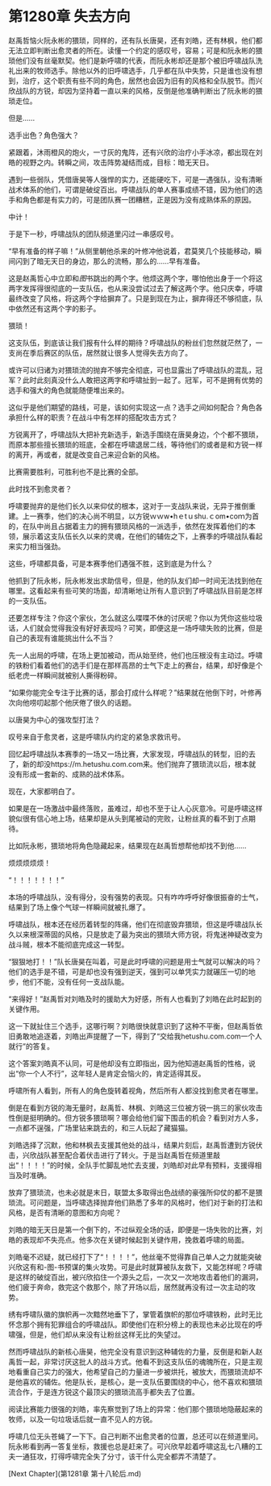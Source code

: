 # 第1280章 失去方向

赵禹哲恼火阮永彬的猥琐，同样的，还有队长唐昊，还有刘皓，还有林枫，他们都无法立即判断出愈灵者的所在。读懂一个约定的感叹号，容易；可是和阮永彬的猥琐他们没有丝毫默契。他们是新呼啸的代表，而阮永彬却还是那个被旧呼啸战队洗礼出来的牧师选手。除他以外的旧呼啸选手，几乎都在队中失势，只是谁也没有想到，治疗，这个职责有些不同的角色，居然也会因为旧有的风格和全队脱节。而兴欣战队的方锐，却因为坚持着一直以来的风格，反倒是他准确判断出了阮永彬的猥琐走位。

但是……

选手出色？角色强大？

紧跟着，沐雨橙风的炮火，一寸灰的鬼阵，还有兴欣的治疗小手冰凉，都出现在刘皓的视野之内。转瞬之间，攻击阵势凝结而成，目标：暗无天日。

遇到一些弱队，凭借唐昊等人强悍的实力，还能硬吃下，可是一遇强队，没有清晰战术体系的他们，可谓是破绽百出。呼啸战队的单人赛事成绩不错，因为他们的选手和角色都是有实力的，可是团队赛一团糟糕，正是因为没有成熟体系的原因。

中计！

于是下一秒，呼啸战队的团队频道里闪过一串感叹号。

“早有准备的样子嘛！”从侧里朝他杀来的叶修冲他说着，君莫笑几个技能移动，瞬间闪到了暗无天日的身边，那么的流畅，那么的……早有准备。

这是赵禹哲心中立即和*图*书跳出的两个字。他烦这两个字，哪怕他出身于一个将这两字发挥得很彻底的一支队伍，也从来没尝试过去了解这两个字。他只庆幸，呼啸最终改变了风格，将这两个字给摒弃了。只是到现在为止，摒弃得还不够彻底，队中依然还有这两个字的影子。

猥琐！

这支队伍，到底该让我们报有什么样的期待？呼啸战队的粉丝们忽然就茫然了，一支尚在季后赛区的队伍，居然就让很多人觉得失去方向了。

或许可以归诸为对猥琐流的抛弃不够完全彻底，可也显露出了呼啸战队的混乱，冠军？此时此刻真没什么人敢把这两字和呼啸扯到一起了。冠军，可不是拥有优势的选手和强大的角色就能随便堆出来的。

这似乎是他们期望的路线，可是，该如何实现这一点？选手之间如何配合？角色各承担什么样的职责？在战斗中有怎样的搭配攻击方式？

方锐离开了，呼啸战队大把补充新选手，新选手围绕在唐昊身边，个个都不猥琐，而原本那些擅长猥琐的班底，全都在呼啸退居二线，等待他们的或者是和方锐一样的离开，再或者，就是改变自己来迎合新的风格。

比赛需要胜利，可胜利也不是比赛的全部。

此时找不到愈灵者？

呼啸要抛弃的是他们长久以来仰仗的根本，这对于一支战队来说，无异于推倒重建。上一赛季，他们的决心尚不明显，以方锐ｗｗw•hｅtｕshu.ｃom•coｍ为首的，在队中尚且占据着主力的拥有猥琐风格的一派选手，依然在发挥着他们的本领，展示着这支队伍长久以来的灵魂，在他们的辅佐之下，上赛季的呼啸战队看起来实力相当强劲。

这些，呼啸都具备，可是本赛季他们遇强不胜，这到底是为什么？

他抓到了阮永彬，阮永彬发出求助信号，但是，他的队友们却一时间无法找到他在哪里。这看起来有些可笑的场面，却清晰地让所有人意识到了呼啸战队目前是怎样的一支队伍。

还要怎样专注？你这个家伙，怎么就这么喋喋不休的讨厌呢？你以为凭你这些垃圾话，人们就会觉得我没有好好表现吗？可笑，即便这是一场呼啸失败的比赛，但是自己的表现有谁能挑出什么不当？

先一人出局的呼啸，在场上更加被动，而从始至终，他们也压根没有主动过。呼啸的铁粉们看着他们的选手们是在那样高昂的士气下走上的赛台，结果，却好像是个纸老虎一样瞬间就被别人撕得粉碎。

“如果你能完全专注于比赛的话，那会打成什么样呢？”结果就在他倒下时，叶修再次向他唠叨起那个他厌倦了很久的话题。

以唐昊为中心的强攻型打法？

叹号来自于愈灵者，这是呼啸队内约定的紧急求救讯号。

回忆起呼啸战队本赛季的一场又一场比赛，大家发现，呼啸战队的转型，旧的去了，新的却没https://m.hetushu.com.com来。他们抛弃了猥琐流以后，根本就没有形成一套新的、成熟的战术体系。

现在，大家都明白了。

如果是在一场激战中最终落败，虽难过，却也不至于让人心灰意冷。可是呼啸这样貌似很有信心地上场，结果却是从头到尾被动的完败，让粉丝真的看不到丁点期待。

比如阮永彬，猥琐地将角色隐藏起来，结果现在赵禹哲想帮他却找不到他……

烦烦烦烦烦！

“！！！！！！！”

本场的呼啸战队，没有得分，没有强势的表现。只有咋咋呼呼好像很振奋的士气，结果到了场上像个气球一样瞬间就被扎爆了。

呼啸战队，根本还在经历着转型的阵痛，他们在彻底毁弃猥琐，但这是呼啸战队长久以来根深蒂固的风格，只是放走了最为突出的猥琐大师方锐，将鬼迷神疑改变为战斗贼，根本不能彻底完成这一转型。

“狠狠地打！！”队长唐昊在叫着，可是此时呼啸的问题是用士气就可以解决的吗？他们的选手是不错，可是却也没有强到逆天，强到可以单凭实力就碾压一切的地步，他们不能，没有任何一支战队能。

“来得好！”赵禹哲对刘皓及时的援助大为好感，所有人也看到了刘皓在此时起到的关键作用。

这一下就扯住三个选手，这哪行啊？刘皓很快就意识到了这种不平衡，但赵禹哲依旧勇敢地追逐着，刘皓出声提醒了一下，得到了“交给我hetushu.com.com一个人就行”的答复。

这个答案刘皓真不认同，可是他却没有立即指出，因为他知道赵禹哲的性格，说出“你一个人不行”，这年轻人是肯定会恼火的，肯定适得其反。

呼啸所有人看到，所有人的角色旋转着视角，然后所有人都没找到愈灵者在哪里。

倒是在看到方锐的海无量时，赵禹哲、林枫、刘皓这三位被方锐一挑三的家伙攻击性倒是挺明确的。但方锐多猥琐啊？哪会给他们留下围击的机会？看到对方人多，一点都不逞强，广场里钻来跳去的，和三人玩起了藏猫猫。

刘皓选择了沉默，他和林枫去支援其他处的战斗，结果片刻后，赵禹哲遭到方锐伏击，兴欣战队甚至配合着伏击进行了转火。于是当赵禹哲在频道里敲出“！！！！”的时候，全队手忙脚乱地忙去支援，刘皓却对此早有预料，支援得相当及时准确。

放弃了猥琐流，也未必就是末日，联盟太多取得出色战绩的豪强所仰仗的都不是猥琐流。可问题是，当呼啸选择抛弃他们熟悉了多年的风格时，他们对于新的打法和风格，是否有清晰的意图和方向呢？

刘皓的暗无天日是第一个倒下的，不过纵观全场的话，即便是一场失败的比赛，刘皓的表现却不失亮点。他多次在关键时候起到关键作用，挽救着呼啸的局面。

刘皓毫不迟疑，就已经打下了“！！！！”，他丝毫不觉得靠自己单人之力就能突破兴欣这有和-图-书预谋的集火攻势。可是此时就算被队友救下，又能怎样呢？呼啸是这样的破绽百出，被兴欣掐住一个源头之后，一次又一次地攻击着他们的漏洞，他们疲于奔命，救完这个救那个，除了开场以后，居然就再没有过一次主动的攻势。

绣有呼啸队徽的旗帜再一次黯然地垂下了，掌管着旗帜的那位呼啸铁粉，此时无比怀念那个拥有犯罪组合的呼啸战队。即使他们在积分榜上的表现也未必比现在的呼啸强，但是，他们却从来没有让粉丝这样无比的失望过。

然而呼啸战队的新核心唐昊，他完全没有意识到这种辅佐的力量，反倒是和新人赵禹哲一起，非常讨厌这批人的战斗方式。他看不到这支队伍的魂魄所在，只是主观地看重自己实力的强大，他希望自己的力量进一步被烘托，被放大，而猥琐流却不是他喜欢的辅佐。他是队长，是核心，是一支队伍要围绕的中心，他不喜欢和猥琐流合作，于是连方锐这个最顶尖的猥琐流高手都失去了位置。

阅读比赛能力很强的刘皓，率先察觉到了场上的异常：他们那个猥琐地隐蔽起来的牧师，以及一句垃圾话后就一直不见人的方锐。

呼啸几位无头苍蝇了一下下。自己判断不出愈灵者的位置，总还可以在频道里问。阮永彬看到再一答复坐标，救援也总是赶来了。可兴欣早趁着呼啸这乱七八糟的工夫一通狂攻，打得呼啸完全失了分寸，该干什么完全都弄不清楚了。



[Next Chapter](第1281章 第十八轮后.md)